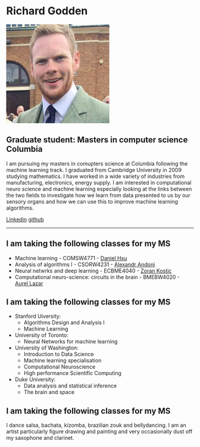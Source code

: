 # Richard Godden

![cover photo](/home_pictures/cover_photo.jpg)

## Graduate student: Masters in computer science Columbia

I am pursuing my masters in comupters science at Columbia following the machine learning track. I graduated from Cambridge University in 2009 studying mathematics. I have worked in a wide variety of industries from manufacturing, electronics, energy supply. I am interested in computational neuro science and machine learning especially looking at the links between the two fields to investigate how we learn from data presented to us by our sensory organs and how we can use this to improve machine learning algorithms.

[Linkedin](https://www.linkedin.com/in/richard-godden-77738540/) [github](https://github.com/goddenrich/)

---
## I am taking the following classes for my MS

 - Machine learning - COMSW4771 - [Daniel Hsu](http://www.cs.columbia.edu/~djhsu/)
 - Analysis of algorithms I - CSORW4231 - [Alexandr Andoni](http://www.mit.edu/~andoni/)
 - Neural netwrks and deep learning - ECBME4040 - [Zoran Kostic](https://sites.google.com/site/mobiledcc/people/zk-my-page/)
 - Computational neuro-science: circuits in the brain - BMEBW4020 - [Aurel Lazar](http://www.ee.columbia.edu/~aurel//)

## I am taking the following classes for my MS

* Stanford Uiversity:
  * Algorithms Design and Analysis I
  * Machine Learning
* University of Toronto:
  * Neural Networks for machine learning
* University of Washington:
  * Introduction to Data Science
  * Machine learning specialisation
  * Computational Neuroscience
  * High performance Scientific Computing
* Duke University:
  * Data analysis and statistical inference
  * The brain and space


## I am taking the following classes for my MS

I dance salsa, bachata, kizomba, brazilian zouk and bellydancing. I am an artist particularly figure drawing and painting and very occasionally dust off my saxophone and clarinet.

